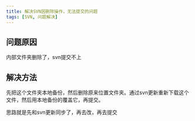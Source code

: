 ```yaml
---
title: 解决SVN因删除操作，无法提交的问题
tags: [SVN, 问题解决]
---
```


## 问题原因

内部文件夹删除了，svn提交不上

## 解决方法

先把这个文件夹本地备份，然后删除原来位置文件夹。通过svn更新重新下载这个文件，然后用本地备份的覆盖它，再提交。

思路就是先和svn更新同步了，再去改，再去提交
